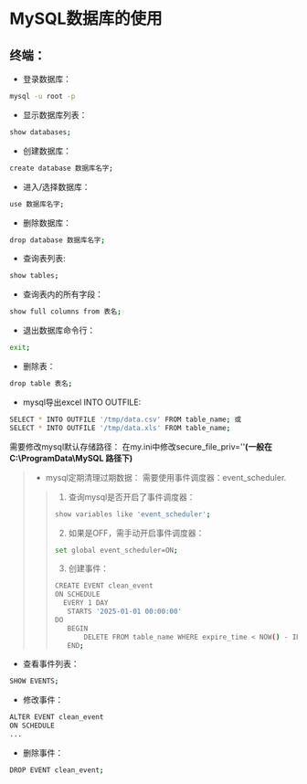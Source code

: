 # MySQL数据库的使用
## 终端：
* 登录数据库：
```sh
mysql -u root -p
```

* 显示数据库列表：
```sh
show databases;
```

* 创建数据库：
```sh
create database 数据库名字;
```

* 进入/选择数据库：
```sh
use 数据库名字;
```

* 删除数据库：
```sh
drop database 数据库名字;
```

* 查询表列表:
```sh
show tables;
```

* 查询表内的所有字段：
```sh
show full columns from 表名;
```

* 退出数据库命令行：
```sh
exit;
```

* 删除表：
```sh
drop table 表名;
```

* mysql导出excel INTO OUTFILE:
```sh
SELECT * INTO OUTFILE '/tmp/data.csv' FROM table_name; 或
SELECT * INTO OUTFILE '/tmp/data.xls' FROM table_name;
```
需要修改mysql默认存储路径：
在my.ini中修改secure_file_priv=''**(一般在C:\ProgramData\MySQL 路径下)**

>* mysql定期清理过期数据：
需要使用事件调度器：event_scheduler.
>>1. 查询mysql是否开启了事件调度器：
>>```sh
>>show variables like 'event_scheduler';
>>```
>>2. 如果是OFF，需手动开启事件调度器：
>>```sh
>>set global event_scheduler=ON;
>>```
>>3. 创建事件：
>>```sh
>>CREATE EVENT clean_event
>>ON SCHEDULE 
>>   EVERY 1 DAY
>>    STARTS '2025-01-01 00:00:00'
>>DO
>>    BEGIN
>>        DELETE FROM table_name WHERE expire_time < NOW() - INIERVAL 30 DAY;
>>    END;
>>```

* 查看事件列表：
```sh
SHOW EVENTS;
```

* 修改事件：
```sh
ALTER EVENT clean_event
ON SCHEDULE 
...
```

* 删除事件：
```sh
DROP EVENT clean_event;
```
